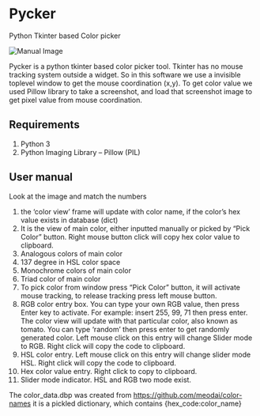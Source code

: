 # Pycker
Python Tkinter based Color picker

![Manual Image](https://github.com/sk-Prime/Pycker/blob/master/Pycker/Pycker%20Manual_files/image001.png)

Pycker is a python tkinter based color picker tool. Tkinter has no mouse tracking system outside a widget. So in this software we use a invisible toplevel window to get the mouse coordination (x,y). 
To get color value we used Pillow library to take a screenshot, and load that screenshot image to get pixel value from mouse coordination. 

## Requirements
1.	Python 3
2.	Python Imaging Library – Pillow (PIL)


## User manual 
Look at the image and match the numbers
1.	the ‘color view’ frame will update with color name, if the color’s hex value exists in database  (dict)
2.	It is the view of main color, either inputted manually or picked by “Pick Color” button. Right mouse button click will copy       hex color value to clipboard.
3.	Analogous colors of main color
4.	137 degree in HSL color space
5.	Monochrome colors of main color
6.	Triad color of main color
7.	To pick color from window press “Pick Color” button, it will activate mouse tracking, to release tracking press left mouse button.
8.	RGB color entry box. You can type your own RGB value, then press Enter key to activate. For example: insert 255, 99, 71 then press enter. The color view will update with that particular color, also known as tomato. You can type ‘random’ then press enter to get randomly generated color.
Left mouse click on this entry will change Slider mode to RGB. Right click will copy the code to clipboard.
9.	HSL color entry. Left mouse click on this entry will change slider mode HSL. Right click will copy the code to clipboard.
10.	Hex color value entry. Right click to copy to clipboard.
11.	Slider mode indicator. HSL and RGB two mode exist.

The color_data.dbp was created from https://github.com/meodai/color-names
it is a pickled dictionary, which contains {hex_code:color_name}
